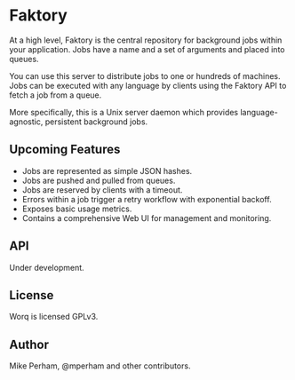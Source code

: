 # Faktory

At a high level, Faktory is the central repository for background jobs
within your application. Jobs have a name and a set of
arguments and placed into queues.

You can use this server to distribute jobs to one or hundreds of
machines.  Jobs can be executed with any language by clients using
the Faktory API to fetch a job from a queue.

More specifically, this is a Unix server daemon which provides
language-agnostic, persistent background jobs.

## Upcoming Features

- Jobs are represented as simple JSON hashes.
- Jobs are pushed and pulled from queues.
- Jobs are reserved by clients with a timeout.
- Errors within a job trigger a retry workflow with exponential backoff.
- Exposes basic usage metrics.
- Contains a comprehensive Web UI for management and monitoring.

## API

Under development.

## License

Worq is licensed GPLv3.

## Author

Mike Perham, @mperham and other contributors.
